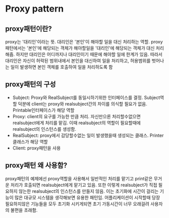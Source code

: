 # Proxy pattern

## proxy패턴이란?
proxy는 '대리인'이라는 뜻. 대리인은 '본인'이 해야할 일을 대신 처리하는 역할. proxy패턴에서는 '본인'에 해당되는 객체가 해야할일을 '대리인'에 해당되는 객체가 대신 처리해줌. 하지만 대리인은 어디까지나 대리인이기 때문에 해야할 일에 한계가 있음. 따라서 대리인은 자신이 허락된 범위내에서 본인을 대신하여 일을 처리하고, 허용범위를 벗어나는 일이 발생하면 본인 객체를 호출하여 일을 처리하도록 함  

## proxy패턴의 구성
- Subject: Proxy와 RealSubject를 동일시하기위한 인터페이스를 결정. Subject역할 덕분에 client는 proxy와 realsubject간의 차이를 의식할 필요가 없음. Printable인터페이스가 해당 역할  
- Proxy: client의 요구를 가능한 만큼 처리. 자신만으론 처리할수없으면 realsubject에게 처리를 맡김. 이때 realsubject의 역할이 필요할때에 realsubject의 인스턴스를 생성함. 
- RealSubject: proxy에서 감당할수없는 일이 발생했을때 생성되는 클래스. Printer클래스가 해당 역할
- Client: proxy패턴을 사용

## proxy패턴 왜 사용함?
proxy패턴의 예제에선 proxy역할을 사용해서 일반적인 처리를 맡기고 print같은 무거운 처리가 호출되면 realsubject에게 맡기고 있음. 또한 이렇게 realsubject가 직접 필요하지 않는한 realsubject의 인스턴스를 만들지 않음. 이는 초기화에 시간이 걸리는 기능이 많은 대규모 시스템을 생각해보면 유용한 패턴임. 어플리케이션이 시작할때 당장 필요하지않은 기능들을 모두 초기화 시키게되면 초기 가동시간이 너무 오래걸려 사용자의 불편을 초래함. 


